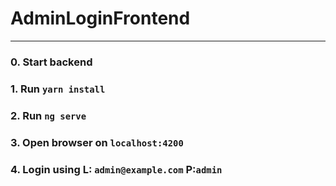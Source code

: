 # AdminLoginFrontend
___

### 0. Start backend
### 1. Run `yarn install`
### 2. Run `ng serve`
### 3. Open browser on `localhost:4200`
### 4. Login using L: `admin@example.com` P:`admin`

